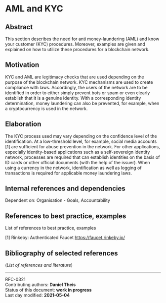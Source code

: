 # AML and KYC

## Abstract

This section describes the need for anti money-laundering (AML) and know your customer (KYC) procedures. Moreover, examples are given and explained on how to utilize these procedures for a blockchain network.
    
## Motivation

KYC and AML are legitimacy checks that are used depending on the purpose of the blockchain network. KYC mechanisms are used to create compliance with laws.  Accordingly, the users of the network are to be identified in order to either simply prevent bots or spam or even clearly establish that it is a genuine identity. With a corresponding identity determination, money laundering can also be prevented, for example, when a cryptocurrency is used in the network.

    
## Elaboration

The KYC process used may vary depending on the confidence level of the identification. At a low-threshold level, for example, social media accounts [1] are sufficient for abuse prevention in the network. For other applications, especially identity-based applications such as a self-sovereign identity network, processes are required that can establish identities on the basis of ID cards or other official documents (with the help of the issuer). When using a currency in the network, identification as well as logging of transactions is required for applicable money laundering laws.

    
## Internal references and dependencies

Dependent on: Organisation - Goals, Accountability
    
## References to best practice, examples  

List of references to best practice, examples 

[1] Rinkeby: Authenticated Faucet
https://faucet.rinkeby.io/
	
## Bibliography of selected references

(*List of references and literature*)

________

RFC-0321   
Contributing authors: **Daniel Theis**   
Status of this document: **work in progress**  
Last day modified: **2021-05-04**